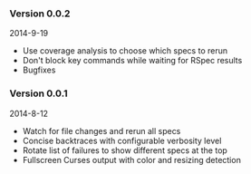 ### Version 0.0.2
2014-9-19

* Use coverage analysis to choose which specs to rerun
* Don't block key commands while waiting for RSpec results
* Bugfixes

### Version 0.0.1
2014-8-12

* Watch for file changes and rerun all specs
* Concise backtraces with configurable verbosity level
* Rotate list of failures to show different specs at the top
* Fullscreen Curses output with color and resizing detection

